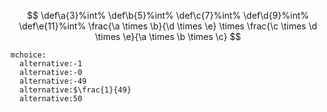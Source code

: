 $$
\def\a{3}%int%
\def\b{5}%int%
\def\c{7}%int%
\def\d{9}%int%
\def\e{11}%int%
\frac{\a \times \b}{\d \times \e} \times \frac{\c \times \d \times \e}{\a \times \b \times \c}
$$

```quizmd
mchoice:
  alternative:-1
  alternative:-0
  alternative:-49
  alternative:$\frac{1}{49}
  alternative:50
```
